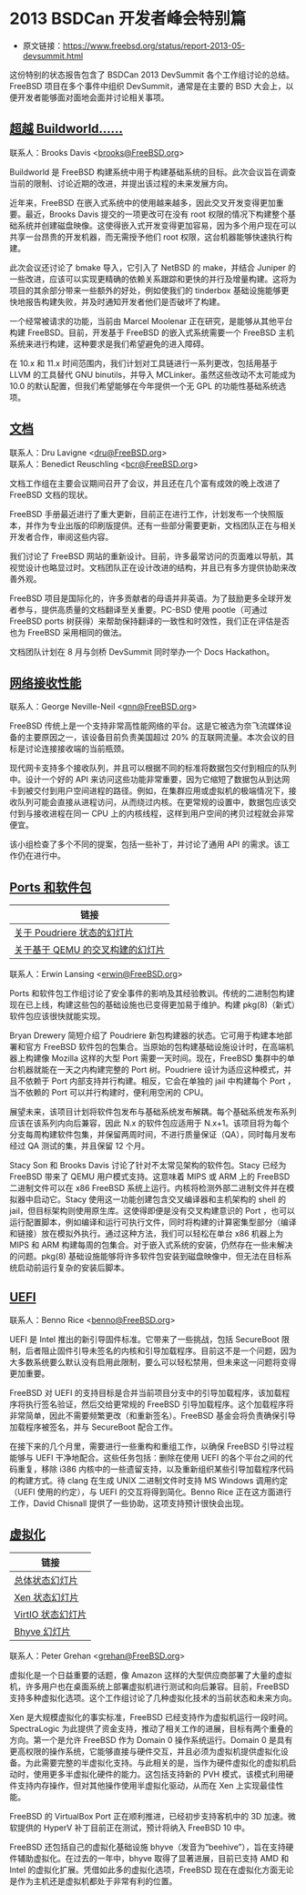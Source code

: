 # 2013 BSDCan 开发者峰会特别篇

- 原文链接：<https://www.freebsd.org/status/report-2013-05-devsummit.html>

这份特别的状态报告包含了 BSDCan 2013 DevSummit 各个工作组讨论的总结。FreeBSD 项目在多个事件中组织 DevSummit，通常是在主要的 BSD 大会上，以便开发者能够面对面地会面并讨论相关事项。

## [超越 Buildworld……](https://www.freebsd.org/status/report-2013-05-devsummit.html#Beyond-Buildworld...)

联系人：Brooks Davis <[brooks@FreeBSD.org](mailto:brooks@FreeBSD.org)>

Buildworld 是 FreeBSD 构建系统中用于构建基础系统的目标。此次会议旨在调查当前的限制、讨论近期的改进，并提出该过程的未来发展方向。

近年来，FreeBSD 在嵌入式系统中的使用越来越多，因此交叉开发变得更加重要。最近，Brooks Davis 提交的一项更改可在没有 root 权限的情况下构建整个基础系统并创建磁盘映像。这使得嵌入式开发变得更加容易，因为多个用户现在可以共享一台昂贵的开发机器，而无需授予他们 root 权限，这台机器能够快速执行构建。

此次会议还讨论了 bmake 导入，它引入了 NetBSD 的 make，并结合 Juniper 的一些改进，应该可以实现更精确的依赖关系跟踪和更快的并行及增量构建。这将为项目的其余部分带来一些额外的好处，例如使我们的 tinderbox 基础设施能够更快地报告构建失败，并及时通知开发者他们是否破坏了构建。

一个经常被请求的功能，当前由 Marcel Moolenar 正在研究，是能够从其他平台构建 FreeBSD。目前，开发基于 FreeBSD 的嵌入式系统需要一个 FreeBSD 主机系统来进行构建，这种要求是我们希望避免的进入障碍。

在 10.x 和 11.x 时间范围内，我们计划对工具链进行一系列更改，包括用基于 LLVM 的工具替代 GNU binutils，并导入 MCLinker。虽然这些改动不太可能成为 10.0 的默认配置，但我们希望能够在今年提供一个无 GPL 的功能性基础系统选项。

## [文档](https://www.freebsd.org/status/report-2013-05-devsummit.html#Documentation)

联系人：Dru Lavigne <[dru@FreeBSD.org](mailto:dru@FreeBSD.org)>  
联系人：Benedict Reuschling <[bcr@FreeBSD.org](mailto:bcr@FreeBSD.org)>

文档工作组在主要会议期间召开了会议，并且还在几个富有成效的晚上改进了 FreeBSD 文档的现状。

FreeBSD 手册最近进行了重大更新，目前正在进行工作，计划发布一个快照版本，并作为专业出版的印刷版提供。还有一些部分需要更新，文档团队正在与相关开发者合作，审阅这些内容。

我们讨论了 FreeBSD 网站的重新设计。目前，许多最常访问的页面难以导航，其视觉设计也略显过时。文档团队正在设计改进的结构，并且已有多方提供协助来改善外观。

FreeBSD 项目是国际化的，许多贡献者的母语并非英语。为了鼓励更多全球开发者参与，提供高质量的文档翻译至关重要。PC-BSD 使用 pootle（可通过 FreeBSD ports 树获得）来帮助保持翻译的一致性和时效性，我们正在评估是否也为 FreeBSD 采用相同的做法。

文档团队计划在 8 月与剑桥 DevSummit 同时举办一个 Docs Hackathon。



## [网络接收性能](https://www.freebsd.org/status/report-2013-05-devsummit.html#Network-Receive-Performance)

联系人：George Neville-Neil <[gnn@FreeBSD.org](mailto:gnn@FreeBSD.org)>

FreeBSD 传统上是一个支持非常高性能网络的平台。这是它被选为奈飞流媒体设备的主要原因之一，该设备目前负责美国超过 20% 的互联网流量。本次会议的目标是讨论连接接收端的当前瓶颈。

现代网卡支持多个接收队列，并且可以根据不同的标准将数据包交付到相应的队列中。设计一个好的 API 来访问这些功能非常重要，因为它缩短了数据包从到达网卡到被交付到用户空间进程的路径。例如，在集群应用或虚拟机的极端情况下，接收队列可能会直接从进程访问，从而绕过内核。在更常规的设置中，数据包应该交付到与接收进程在同一 CPU 上的内核线程，这样到用户空间的拷贝过程就会非常便宜。

该小组检查了多个不同的提案，包括一些补丁，并讨论了通用 API 的需求。该工作仍在进行中。



## [ Ports 和软件包](https://www.freebsd.org/status/report-2013-05-devsummit.html#Ports-and-Packages)

| 链接 |
| --- |
| [关于 Poudriere 状态的幻灯片](http://people.freebsd.org/~bdrewery/poudriere-0515.pdf "http://people.freebsd.org/~bdrewery/poudriere-0515.pdf") |
| [关于基于 QEMU 的交叉构建的幻灯片](http://people.freebsd.org/~sson/imgact_binmisc/20130515-bsdcan-xbuild-ports.pdf "http://people.freebsd.org/~sson/imgact_binmisc/20130515-bsdcan-xbuild-ports.pdf") |

联系人：Erwin Lansing <[erwin@FreeBSD.org](mailto:erwin@FreeBSD.org)>

 Ports 和软件包工作组讨论了安全事件的影响及其经验教训。传统的二进制包构建现在已上线，构建这些包的基础设施也已变得更加易于维护。构建 pkg(8)（新式）软件包应该很快就能实现。

Bryan Drewery 简短介绍了 Poudriere 新包构建器的状态。它可用于构建本地部署和官方 FreeBSD 软件包的包集合。当原始的包构建基础设施设计时，在高端机器上构建像 Mozilla 这样的大型 Port 需要一天时间。现在，FreeBSD 集群中的单台机器就能在一天之内构建完整的 Port 树。Poudriere 设计为适应这种模式，并且不依赖于 Port 内部支持并行构建。相反，它会在单独的 jail 中构建每个 Port ，当不依赖的 Port 可以并行构建时，便利用空闲的 CPU。

展望未来，该项目计划将软件包发布与基础系统发布解耦。每个基础系统发布系列应该在该系列内向后兼容，因此 N.x 的软件包应适用于 N.x+1。该项目将为每个分支每周构建软件包集，并保留两周时间，不进行质量保证（QA），同时每月发布经过 QA 测试的集，并且保留 12 个月。

Stacy Son 和 Brooks Davis 讨论了针对不太常见架构的软件包。Stacy 已经为 FreeBSD 带来了 QEMU 用户模式支持。这意味着 MIPS 或 ARM 上的 FreeBSD 二进制文件可以在 x86 FreeBSD 系统上运行。内核将检测外部二进制文件并在模拟器中启动它。Stacy 使用这一功能创建包含交叉编译器和主机架构的 shell 的 jail，但目标架构则使用原生库。这使得即便是没有交叉构建意识的 Port ，也可以运行配置脚本，例如编译和运行可执行文件，同时将构建的计算密集型部分（编译和链接）放在模拟外执行。通过这种方法，我们可以轻松在单台 x86 机器上为 MIPS 和 ARM 构建每周的包集合。对于嵌入式系统的安装，仍然存在一些未解决的问题。pkg(8) 基础设施能够将许多软件包安装到磁盘映像中，但无法在目标系统启动前运行复杂的安装后脚本。


## [UEFI](https://www.freebsd.org/status/report-2013-05-devsummit.html#UEFI)

联系人：Benno Rice <[benno@FreeBSD.org](mailto:benno@FreeBSD.org)>

UEFI 是 Intel 推出的新引导固件标准。它带来了一些挑战，包括 SecureBoot 限制，后者阻止固件引导未签名的内核和引导加载程序。目前这不是一个问题，因为大多数系统要么默认没有启用此限制，要么可以轻松禁用，但未来这一问题将变得更加重要。

FreeBSD 对 UEFI 的支持目标是合并当前项目分支中的引导加载程序，该加载程序将执行签名验证，然后交给更常规的 FreeBSD 引导加载程序。这个加载程序将非常简单，因此不需要频繁更改（和重新签名）。FreeBSD 基金会将负责确保引导加载程序被签名，并与 SecureBoot 配合工作。

在接下来的几个月里，需要进行一些重构和重组工作，以确保 FreeBSD 引导过程能够与 UEFI 干净地配合。这些任务包括：删除在使用 UEFI 的各个平台之间的代码重复，移除 i386 内核中的一些遗留支持，以及重新组织某些引导加载程序代码的构建方式。待 clang 在生成 UNIX 二进制文件时支持 MS Windows 调用约定（UEFI 使用的约定），与 UEFI 的交互将得到简化。Benno Rice 正在这方面进行工作，David Chisnall 提供了一些协助，这项支持预计很快会出现。



## [虚拟化](https://www.freebsd.org/status/report-2013-05-devsummit.html#Virtualization)

| 链接 |
| --- |
| [总体状态幻灯片](http://people.freebsd.org/~grehan/bsdcan13_virt_ext.pdf "http://people.freebsd.org/~grehan/bsdcan13_virt_ext.pdf") |
| [Xen 状态幻灯片](http://people.freebsd.org/~gibbs/XenStatusBSDCan2013.pdf "http://people.freebsd.org/~gibbs/XenStatusBSDCan2013.pdf") |
| [VirtIO 状态幻灯片](http://people.freebsd.org/~bryanv/pdfs/bsdcan2013_virtio.pdf "http://people.freebsd.org/~bryanv/pdfs/bsdcan2013_virtio.pdf") |
| [Bhyve 幻灯片](http://people.freebsd.org/~grehan/bsdcan13_bhyve.pdf "http://people.freebsd.org/~grehan/bsdcan13_bhyve.pdf") |

联系人：Peter Grehan <[grehan@FreeBSD.org](mailto:grehan@FreeBSD.org)>

虚拟化是一个日益重要的话题，像 Amazon 这样的大型供应商部署了大量的虚拟机，许多用户也在桌面系统上部署虚拟机进行测试和向后兼容。目前，FreeBSD 支持多种虚拟化选项。这个工作组讨论了几种虚拟化技术的当前状态和未来方向。

Xen 是大规模虚拟化的事实标准，FreeBSD 已经支持作为虚拟机运行一段时间。SpectraLogic 为此提供了资金支持，推动了相关工作的进展，目标有两个重叠的方向。第一个是允许 FreeBSD 作为 Domain 0 操作系统运行。Domain 0 是具有更高权限的操作系统，它能够直接与硬件交互，并且必须为虚拟机提供虚拟化设备。为此需要完整的半虚拟化支持。与此相关的是，当作为硬件虚拟化的虚拟机启动时，使用更多半虚拟化硬件的能力。这包括支持新的 PVH 模式，该模式利用硬件支持内存操作，但对其他操作使用半虚拟化驱动，从而在 Xen 上实现最佳性能。

FreeBSD 的 VirtualBox  Port 正在顺利推进，已经初步支持客机中的 3D 加速。微软提供的 HyperV 补丁目前正在测试，预计将纳入 FreeBSD 10 中。

FreeBSD 还包括自己的虚拟化基础设施 bhyve（发音为“beehive”），旨在支持硬件辅助虚拟化。在过去的一年中，bhyve 取得了显著进展，目前已支持 AMD 和 Intel 的虚拟化扩展。凭借如此多的虚拟化选项，FreeBSD 现在在虚拟化方面无论是作为主机还是虚拟机都处于非常有利的位置。
